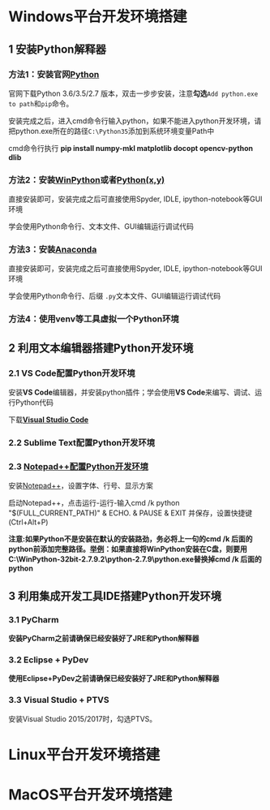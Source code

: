 # Windows平台开发环境搭建

## 1 安装Python解释器
### 方法1：安装官网[**Python**](https://www.python.org/downloads/)

官网下载Python 3.6/3.5/2.7 版本，双击一步步安装，注意**勾选**`Add python.exe to path`和`pip`命令。

安装完成之后，进入cmd命令行输入python，如果不能进入python开发环境，请把python.exe所在的路径`C:\Python35`添加到系统环境变量Path中

cmd命令行执行 **pip install numpy-mkl matplotlib docopt opencv-python dlib**



### 方法2：安装[**WinPython**](http://winpython.github.io/)或者[**Python(x,y)**](http://python-xy.github.io)

直接安装即可，安装完成之后可直接使用Spyder, IDLE, ipython-notebook等GUI环境

学会使用Python命令行、文本文件、GUI编辑运行调试代码



### 方法3：安装[**Anaconda**](https://www.continuum.io/downloads)

直接安装即可，安装完成之后可直接使用Spyder, IDLE, ipython-notebook等GUI环境

学会使用Python命令行、后缀 `.py`文本文件、GUI编辑运行调试代码



### 方法4：使用venv等工具虚拟一个Python环境





## 2 利用文本编辑器搭建Python开发环境

### 2.1 VS Code配置Python开发环境

安装**VS Code**编辑器，并安装python插件；学会使用**VS Code**来编写、调试、运行Python代码

下载[**Visual Studio Code**](https://code.visualstudio.com/Download)



### 2.2 Sublime Text配置Python开发环境



### 2.3 [Notepad++配置Python开发环境](http://www.cnblogs.com/zhcncn/p/3969419.html)

安装[Notepad++](https://notepad-plus-plus.org/)，设置字体、行号、显示方案

启动Notepad++，点击运行-运行-输入cmd /k python "$(FULL_CURRENT_PATH)" & ECHO. & PAUSE & EXIT 并保存，设置快捷键(Ctrl+Alt+P)

**注意:如果Python不是安装在默认的安装路劲，务必将上一句的cmd /k 后面的python前添加完整路径。[**举例**](http://blog.csdn.net/evabook/article/details/52261282)：如果直接将WinPython安装在C盘，则要用C:\WinPython-32bit-2.7.9.2\python-2.7.9\python.exe替换掉cmd /k 后面的python**



## 3 利用集成开发工具IDE搭建Python开发环境

### 3.1 PyCharm

**安装PyCharm之前请确保已经安装好了JRE和Python解释器**

### 3.2 Eclipse + PyDev

**使用Eclipse+PyDev之前请确保已经安装好了JRE和Python解释器**

### 3.3 Visual Studio + PTVS

安装Visual Studio 2015/2017时，勾选PTVS。



# Linux平台开发环境搭建





#  MacOS平台开发环境搭建



